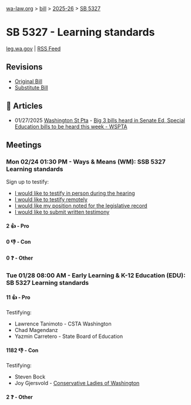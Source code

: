 [wa-law.org](/) > [bill](/bill/) > [2025-26](/bill/2025-26/) > [SB 5327](/bill/2025-26/sb/5327/)

# SB 5327 - Learning standards
[leg.wa.gov](https://app.leg.wa.gov/billsummary?BillNumber=5327&Year=2025&Initiative=false) | [RSS Feed](./rss.xml)

## Revisions
* [Original Bill](1/)
* [Substitute Bill](S/)

## 📰 Articles
* 01/27/2025 [Washington St Pta](/org/washington_st_pta/) - [Big 3 bills heard in Senate Ed, Special Education bills to be heard this week - WSPTA](https://www.wastatepta.org/2025session-week3/#:~:text=SB%205327)

## Meetings
### Mon 02/24 01:30 PM - Ways & Means (WM): SSB 5327 Learning standards
Sign up to testify:
* [I would like to testify in person during the hearing](https://app.leg.wa.gov/csi/Testifier/Add?chamber=House&mId=32887&aId=164852&caId=26096&tId=1)
* [I would like to testify remotely](https://app.leg.wa.gov/csi/Testifier/Add?chamber=House&mId=32887&aId=164852&caId=26096&tId=2)
* [I would like my position noted for the legislative record](https://app.leg.wa.gov/csi/Testifier/Add?chamber=House&mId=32887&aId=164852&caId=26096&tId=3)
* [I would like to submit written testimony](https://app.leg.wa.gov/csi/Testifier/Add?chamber=House&mId=32887&aId=164852&caId=26096&tId=4)

#### 2 👍 - Pro

#### 0 👎 - Con

#### 0 ❓ - Other

### Tue 01/28 08:00 AM - Early Learning & K-12 Education (EDU): SB 5327 Learning standards
#### 11 👍 - Pro
Testifying:
* Lawrence Tanimoto - CSTA Washington
* Chad Magendanz
* Yazmin Carretero - State Board of Education

#### 1182 👎 - Con
Testifying:
* Steven Bock
* Joy Gjersvold - [Conservative Ladies of Washington](/org/conservative_ladies_of_washington/)

#### 2 ❓ - Other
